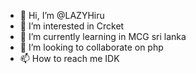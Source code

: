 - 👋 Hi, I’m @LAZYHiru
- 👀 I’m interested in Crcket
- 🌱 I’m currently learning in MCG sri lanka
- 💞️ I’m looking to collaborate on php
- 📫 How to reach me IDK

<!---
LAZYHiru/LAZYHiru is a ✨ special ✨ repository because its `README.md` (this file) appears on your GitHub profile.
You can click the Preview link to take a look at your changes.
--->
